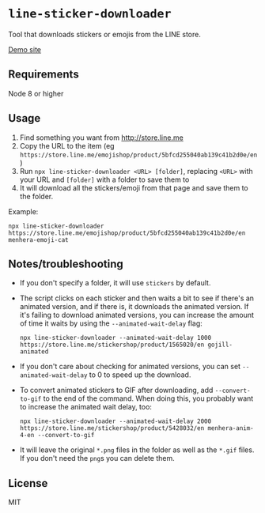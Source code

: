 # `line-sticker-downloader`

Tool that downloads stickers or emojis from the LINE store.

[Demo site](https://goonlinetools.com/line-sticker-download/)

## Requirements

Node 8 or higher

## Usage

1. Find something you want from http://store.line.me
2. Copy the URL to the item (eg `https://store.line.me/emojishop/product/5bfcd255040ab139c41b2d0e/en`)
3. Run `npx line-sticker-downloader <URL> [folder]`, replacing `<URL>` with your URL and `[folder]` with a folder to save them to
4. It will download all the stickers/emoji from that page and save them to the folder.

Example:

```
npx line-sticker-downloader https://store.line.me/emojishop/product/5bfcd255040ab139c41b2d0e/en menhera-emoji-cat
```

## Notes/troubleshooting

- If you don't specify a folder, it will use `stickers` by default.

* The script clicks on each sticker and then waits a bit to see if there's an animated version, and if there is, it downloads the animated version. If it's failing to download animated versions, you can increase the amount of time it waits by using the `--animated-wait-delay` flag:

  ```
  npx line-sticker-downloader --animated-wait-delay 1000 https://store.line.me/stickershop/product/1565020/en gojill-animated
  ```

* If you don't care about checking for animated versions, you can set `--animated-wait-delay` to 0 to speed up the download.

- To convert animated stickers to GIF after downloading, add `--convert-to-gif` to the end of the command. When doing this, you probably want to increase the animated wait delay, too:
  ```
  npx line-sticker-downloader --animated-wait-delay 2000 https://store.line.me/stickershop/product/5428032/en menhera-anim-4-en --convert-to-gif
  ```
- It will leave the original `*.png` files in the folder as well as the `*.gif` files. If you don't need the `png`s you can delete them.

## License

MIT
